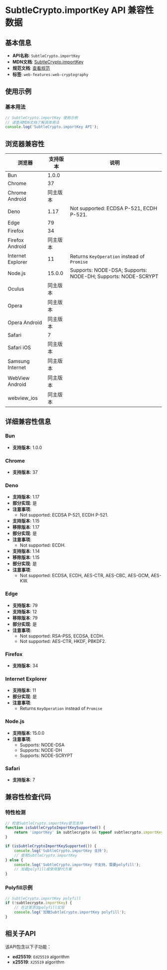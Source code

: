 # SubtleCrypto.importKey API 兼容性数据

## 基本信息

- **API名称**: `SubtleCrypto.importKey`
- **MDN文档**: [SubtleCrypto.importKey](https://developer.mozilla.org/docs/Web/API/SubtleCrypto/importKey)
- **规范文档**: [查看规范](https://w3c.github.io/webcrypto/#SubtleCrypto-method-importKey)
- **标签**: `web-features:web-cryptography`

## 使用示例

### 基本用法

```javascript
// SubtleCrypto.importKey 使用示例
// 请查阅MDN文档了解具体用法
console.log('SubtleCrypto.importKey API');
```

## 浏览器兼容性

| 浏览器 | 支持版本 | 说明 |
|--------|----------|------|
| Bun | 1.0.0 |  |
| Chrome | 37 |  |
| Chrome Android | 同主版本 |  |
| Deno | 1.17 | Not supported: ECDSA P-521, ECDH P-521. |
| Edge | 79 |  |
| Firefox | 34 |  |
| Firefox Android | 同主版本 |  |
| Internet Explorer | 11 | Returns `KeyOperation` instead of `Promise` |
| Node.js | 15.0.0 | Supports: NODE-DSA; Supports: NODE-DH; Supports: NODE-SCRYPT |
| Oculus | 同主版本 |  |
| Opera | 同主版本 |  |
| Opera Android | 同主版本 |  |
| Safari | 7 |  |
| Safari iOS | 同主版本 |  |
| Samsung Internet | 同主版本 |  |
| WebView Android | 同主版本 |  |
| webview_ios | 同主版本 |  |

## 详细兼容性信息

### Bun

- **支持版本**: 1.0.0

### Chrome

- **支持版本**: 37

### Deno

- **支持版本**: 1.17
- **部分实现**: 是
- **注意事项**:
  - Not supported: ECDSA P-521, ECDH P-521.
- **支持版本**: 1.15
- **移除版本**: 1.17
- **部分实现**: 是
- **注意事项**:
  - Not supported: ECDH.
- **支持版本**: 1.14
- **移除版本**: 1.15
- **部分实现**: 是
- **注意事项**:
  - Not supported: ECDSA, ECDH, AES-CTR, AES-CBC, AES-GCM, AES-KW.

### Edge

- **支持版本**: 79
- **支持版本**: 12
- **移除版本**: 79
- **部分实现**: 是
- **注意事项**:
  - Not supported: RSA-PSS, ECDSA, ECDH.
  - Not supported: AES-CTR, HKDF, PBKDF2.

### Firefox

- **支持版本**: 34

### Internet Explorer

- **支持版本**: 11
- **部分实现**: 是
- **注意事项**:
  - Returns `KeyOperation` instead of `Promise`

### Node.js

- **支持版本**: 15.0.0
- **注意事项**:
  - Supports: NODE-DSA
  - Supports: NODE-DH
  - Supports: NODE-SCRYPT

### Safari

- **支持版本**: 7

## 兼容性检查代码

### 特性检测

```javascript
// 检查SubtleCrypto.importKey是否支持
function isSubtleCryptoImportKeySupported() {
    return 'importKey' in subtlecrypto && typeof subtlecrypto.importKey === 'function';
}

if (isSubtleCryptoImportKeySupported()) {
    console.log('SubtleCrypto.importKey 支持');
    // 使用SubtleCrypto.importKey
} else {
    console.log('SubtleCrypto.importKey 不支持，需要polyfill');
    // 加载polyfill或使用替代方案
}
```

### Polyfill示例

```javascript
// SubtleCrypto.importKey polyfill
if (!subtlecrypto.importKey) {
    // 在这里添加polyfill实现
    console.log('加载SubtleCrypto.importKey polyfill');
}
```

## 相关子API

该API包含以下子功能：

- **ed25519**: `Ed25519` algorithm
- **x25519**: `X25519` algorithm


